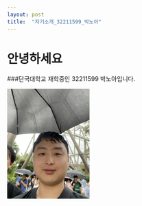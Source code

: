 ```yaml
---
layout: post
title:  "자기소개_32211599_박노아"
---
```


# 안녕하세요

###단국대학교 재학중인 32211599 박노아입니다.



<img src="..\images\2024-04-29-introduce\my_image.jpg" alt="my_image" style="zoom:25%;" />
